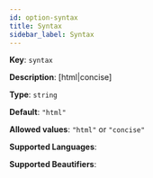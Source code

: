 ```yaml
---
id: option-syntax
title: Syntax
sidebar_label: Syntax
---
```

**Key**: `syntax`

**Description**: [html|concise]

**Type**: `string`

**Default**: `"html"`

**Allowed values**: `"html"` or `"concise"`

**Supported Languages**: 

**Supported Beautifiers**: 
